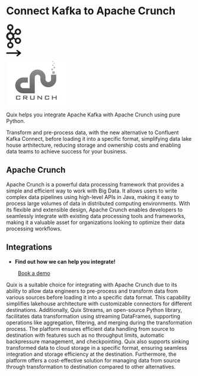 # Connect Kafka to Apache Crunch

<div class="connect-images cards blog-grid-card" markdown>
<div>
<img src="../images/kafka_logo.png" width="40px" />
</div>
<div>
<img src="../images/arrow.svg" width="40px" />
</div>
<div>
<img src="./images/apache-crunch_1.jpg" />
</div>
</div>

Quix helps you integrate Apache Kafka with Apache Crunch using pure Python.

Transform and pre-process data, with the new alternative to Confluent Kafka Connect, before loading it into a specific format, simplifying data lake house arthitecture, reducing storage and ownership costs and enabling data teams to achieve success for your business.

## Apache Crunch

Apache Crunch is a powerful data processing framework that provides a simple and efficient way to work with Big Data. It allows users to write complex data pipelines using high-level APIs in Java, making it easy to process large volumes of data in distributed computing environments. With its flexible and extensible design, Apache Crunch enables developers to seamlessly integrate with existing data processing tools and frameworks, making it a valuable asset for organizations looking to optimize their data processing workflows.

## Integrations

<div class="grid cards" markdown>

- __Find out how we can help you integrate!__

    <a class="md-button md-button--primary" href="https://share.hsforms.com/1iW0TmZzKQMChk0lxd_tGiw4yjw2?__hstc=175542013.2303933fbd746c0ac86d9ccbe9bc9100.1728383268831.1729603416735.1729620918855.31&__hssc=175542013.1.1729620918855&__hsfp=2132701734" target="_blank" style="margin:.5rem;">Book a demo</a>

</div>


Quix is a suitable choice for integrating with Apache Crunch due to its ability to allow data engineers to pre-process and transform data from various sources before loading it into a specific data format. This capability simplifies lakehouse architecture with customizable connectors for different destinations. Additionally, Quix Streams, an open-source Python library, facilitates data transformation using streaming DataFrames, supporting operations like aggregation, filtering, and merging during the transformation process. The platform ensures efficient data handling from source to destination with features such as no throughput limits, automatic backpressure management, and checkpointing. Quix also supports sinking transformed data to cloud storage in a specific format, ensuring seamless integration and storage efficiency at the destination. Furthermore, the platform offers a cost-effective solution for managing data from source through transformation to destination compared to other alternatives.


